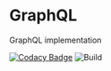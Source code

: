 # GraphQL
GraphQL implementation

[![Codacy Badge](https://api.codacy.com/project/badge/Grade/21c394d94c4548d4a36a39f44d00d8dc)](https://www.codacy.com/app/eFaps/eFaps-GraphQL?utm_source=github.com&amp;utm_medium=referral&amp;utm_content=eFaps/eFaps-GraphQL&amp;utm_campaign=Badge_Grade)
![Build](https://github.com/eFaps/eFaps-GraphQL/workflows/Build/badge.svg)